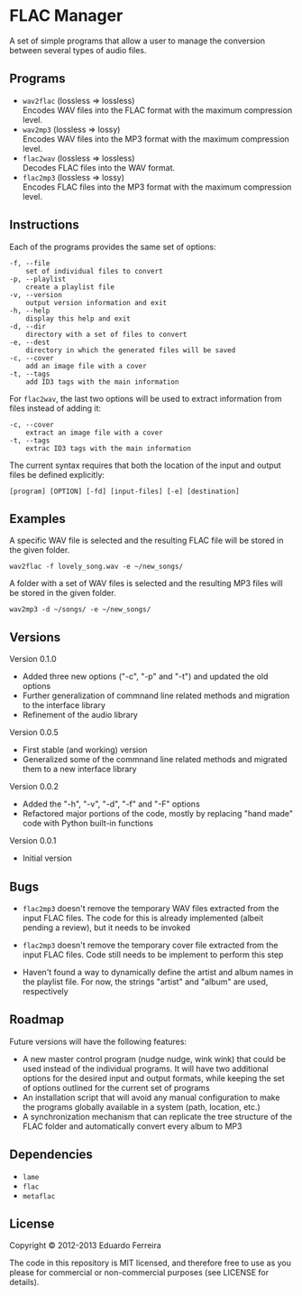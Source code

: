 # FLAC Manager

A set of simple programs that allow a user to manage the conversion between
several types of audio files.

## Programs

* `wav2flac` (lossless => lossless)  
Encodes WAV files into the FLAC format with the maximum compression level.
* `wav2mp3` (lossless => lossy)  
Encodes WAV files into the MP3 format with the maximum compression level.
* `flac2wav` (lossless => lossless)  
Decodes FLAC files into the WAV format.
* `flac2mp3` (lossless => lossy)  
Encodes FLAC files into the MP3 format with the maximum compression level.

## Instructions

Each of the programs provides the same set of options:

    -f, --file
        set of individual files to convert
    -p, --playlist
        create a playlist file
    -v, --version
        output version information and exit
    -h, --help
        display this help and exit
    -d, --dir
        directory with a set of files to convert
    -e, --dest
        directory in which the generated files will be saved
    -c, --cover
        add an image file with a cover
    -t, --tags
        add ID3 tags with the main information

For `flac2wav`, the last two options will be used to extract information from
files instead of adding it:

    -c, --cover
        extract an image file with a cover
    -t, --tags
        extrac ID3 tags with the main information

The current syntax requires that both the location of the input and output files
be defined explicitly:

    [program] [OPTION] [-fd] [input-files] [-e] [destination]

## Examples

A specific WAV file is selected and the resulting FLAC file will be stored in
the given folder.

    wav2flac -f lovely_song.wav -e ~/new_songs/

A folder with a set of WAV files is selected and the resulting MP3 files will
be stored in the given folder.

    wav2mp3 -d ~/songs/ -e ~/new_songs/

## Versions

Version 0.1.0

* Added three new options ("-c", "-p" and "-t") and updated the old options
* Further generalization of commnand line related methods and migration to the
interface library
* Refinement of the audio library

Version 0.0.5

* First stable (and working) version
* Generalized some of the commnand line related methods and migrated them to a
new interface library

Version 0.0.2

* Added the "-h", "-v", "-d", "-f" and "-F" options
* Refactored major portions of the code, mostly by replacing "hand made" code
with Python built-in functions

Version 0.0.1

* Initial version

## Bugs

* `flac2mp3` doesn't remove the temporary WAV files extracted from the input
FLAC files. The code for this is already implemented (albeit pending a review),
but it needs to be invoked

* `flac2mp3` doesn't remove the temporary cover file extracted from the input
FLAC files. Code still needs to be implement to perform this step

* Haven't found a way to dynamically define the artist and album names in the
playlist file. For now, the strings "artist" and "album" are used, respectively

## Roadmap

Future versions will have the following features:

* A new master control program (nudge nudge, wink wink) that could be used
instead of the individual programs. It will have two additional options for
the desired input and output formats, while keeping the set of options outlined
for the current set of programs
* An installation script that will avoid any manual configuration to make the
programs globally available in a system (path, location, etc.)
* A synchronization mechanism that can replicate the tree structure of the FLAC
folder and automatically convert every album to MP3

## Dependencies

* `lame`
* `flac`
* `metaflac`

## License

Copyright © 2012-2013 Eduardo Ferreira

The code in this repository is MIT licensed, and therefore free to use as you
please for commercial or non-commercial purposes (see LICENSE for details).
